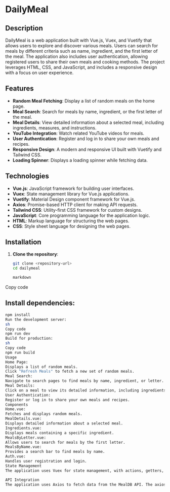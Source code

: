 # DailyMeal

## Description

DailyMeal is a web application built with Vue.js, Vuex, and Vuetify that allows users to explore and discover various meals. Users can search for meals by different criteria such as name, ingredient, and the first letter of the meal. The application also includes user authentication, allowing registered users to share their own meals and cooking methods. The project leverages HTML, CSS, and JavaScript, and includes a responsive design with a focus on user experience.

## Features

- **Random Meal Fetching**: Display a list of random meals on the home page.
- **Meal Search**: Search for meals by name, ingredient, or the first letter of the meal.
- **Meal Details**: View detailed information about a selected meal, including ingredients, measures, and instructions.
- **YouTube Integration**: Watch related YouTube videos for meals.
- **User Authentication**: Register and log in to share your own meals and recipes.
- **Responsive Design**: A modern and responsive UI built with Vuetify and Tailwind CSS.
- **Loading Spinner**: Displays a loading spinner while fetching data.

## Technologies

- **Vue.js**: JavaScript framework for building user interfaces.
- **Vuex**: State management library for Vue.js applications.
- **Vuetify**: Material Design component framework for Vue.js.
- **Axios**: Promise-based HTTP client for making API requests.
- **Tailwind CSS**: Utility-first CSS framework for custom designs.
- **JavaScript**: Core programming language for the application logic.
- **HTML**: Markup language for structuring the web pages.
- **CSS**: Style sheet language for designing the web pages.

## Installation

1. **Clone the repository**:
   ```sh
   git clone <repository-url>
   cd dailymeal

   markdown
Copy code
## Install dependencies:

```sh
npm install
Run the development server:
sh
Copy code
npm run dev
Build for production:
sh
Copy code
npm run build
Usage
Home Page:
Displays a list of random meals.
Click "Refresh Meals" to fetch a new set of random meals.
Meal Search:
Navigate to search pages to find meals by name, ingredient, or letter.
Meal Details:
Click on a meal to view its detailed information, including ingredients, measures, and cooking instructions.
User Authentication:
Register or log in to share your own meals and recipes.
Components
Home.vue:
Fetches and displays random meals.
MealDetails.vue:
Displays detailed information about a selected meal.
Ingredients.vue:
Displays meals containing a specific ingredient.
MealsByLetter.vue:
Allows users to search for meals by the first letter.
MealsByName.vue:
Provides a search bar to find meals by name.
Auth.vue:
Handles user registration and login.
State Management
The application uses Vuex for state management, with actions, getters, mutations, and state organized in the store directory. The state includes meal data, search results, user authentication status, and more.

API Integration
The application uses Axios to fetch data from the MealDB API. The axiosClient.js file is configured to handle API requests.

